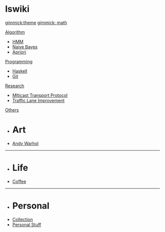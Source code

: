 # Iswiki


<!--
  -- Theme config.
  -- You can add `[gimmick:themechooser](Choose theme)` as a theme chooser
  -- Theme Name List: bootstrap | amelia | cerulean | cosmo | cyborg | flatly | journal | readable | simplex | slate | spacelab | united | yeti
  -- (Read: http://dynalon.github.io/mdwiki/#!customizing.md#Theme_chooser)
  -->

[gimmick:theme](flatly)
[gimmick: math]()

[Algorithm]()

  * [HMM](pages/algorithm/hmm.md)
  * [Naive Bayes](pages/algorithm/naive-bayes.md)
  * [Apriori](pages/algorithm/apriori.md)

[Programming]()

  * [Haskell](pages/programming/haskell.md)
  * [Git](pages/programming/gitintro.md)

[Research]()

  * [Mlticast Transport Protocol](pages/research/videotrans.md)
  * [Traffic Lane Improvement](pages/research/trafficlane.md)

[Others]()

  * # Art
  * [Andy Warhol](pages/research/about.md)
  - - - -
  * # Life
  * [Coffee](pages/personal/coffee.md)
  - - - -
  * # Personal
  * [Collection](pages/personal/collection.md)
  * [Personal Stuff](pages/personal/personal.md)
